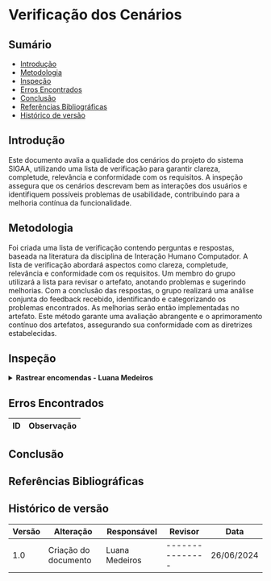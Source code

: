 # Verificação dos Cenários

## Sumário
* [Introdução](#Introdução)
* [Metodologia](#Metodologia)
* [Inspeção](#Inspeção)
* [Erros Encontrados](#Erros-Encontrados)
* [Conclusão](#Conclusão)
* [Referências Bibliográficas](#Referências-Bibliográficas)
* [Histórico de versão](#Histórico-de-versão)


## Introdução
Este documento avalia a qualidade dos cenários do projeto do sistema SIGAA, utilizando uma lista de verificação para garantir clareza, completude, relevância e conformidade com os requisitos. A inspeção assegura que os cenários descrevam bem as interações dos usuários e identifiquem possíveis problemas de usabilidade, contribuindo para a melhoria contínua da funcionalidade.

## Metodologia

Foi criada uma lista de verificação contendo perguntas e respostas, baseada na literatura da disciplina de Interação Humano Computador. A lista de verificação abordará aspectos como clareza, completude, relevância e conformidade com os requisitos. Um membro do grupo utilizará a lista para revisar o artefato, anotando problemas e sugerindo melhorias. Com a conclusão das respostas, o grupo realizará uma análise conjunta do feedback recebido, identificando e categorizando os problemas encontrados. As melhorias serão então implementadas no artefato. Este método garante uma avaliação abrangente e o aprimoramento contínuo dos artefatos, assegurando sua conformidade com as diretrizes estabelecidas.

## Inspeção

<details>
  <summary size="20"><b> Rastrear encomendas - Luana Medeiros </b></summary> 

<br>
A tabela X mostra as verificações e observações realizadas para o HTA - Rastrear encomendas.

Tabela X: Rastrear encomendas

<br>

| ID |  Pergunta | Resposta <br> Sim/Não/ Incompleto/ Não se aplica |
| -- | ----------| ---------- |
| 1 | O título do cenário representa explicitamente o tema? | ---------- |
| 2 | O objetivo do cenário está claramente definido? | ---------- |
| 3 | O contexto do cenário está bem descrito, incluindo as pré-condições, o local e o tempo? | ---------- |
| 4 | Os recursos envolvidos no cenário estão identificados? | ---------- |
| 5 | Os atores envolvidos no cenário estão definidos? | ---------- |
| 6 | Os atores estão sendo representados por personas? | ---------- |
| 7 | As ações dos atores estão descritas de forma observável? | ---------- |
| 8 | O cenário mostra o que as pessoas tentam fazer com o site e quais são os procedimentos adotados na situação? | ---------- |
| 9 | O ambiente ou contexto do cenário está detalhado? | ---------- |
| 10 | O cenário está escrito em linguagem natural simples? | ---------- |
| 11 | Há a descrição do que o sistema e os atores esperam quando o cenário se finalizar? | ---------- |
| 12 | Cada cenário Em outras palavras, cada cenário descreve apenas um dos caminhos descritos em um caso de uso? | ---------- |

 **Autora:** [Luana Medeiros](https://github.com/LuaMedeiros)

</details>

## Erros Encontrados

| ID |  Observação | 
| -- | ----------- | 

## Conclusão

## Referências Bibliográficas

## Histórico de versão

| Versão | Alteração                           | Responsável     | Revisor         | Data       |
| ------ | ----------------------------------- | --------------- | --------------- | ---------- |
|  1.0   | Criação do documento                | Luana Medeiros  | --------------- | 26/06/2024 |
